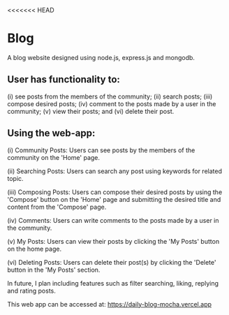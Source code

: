 <<<<<<< HEAD
# Blog
A blog website designed using node.js, express.js and mongodb.

## User has functionality to:

(i) see posts from the members of the community; 
(ii) search posts; 
(iii) compose desired posts; 
(iv) comment to the posts made by a user in the community; 
(v) view their posts; and 
(vi) delete their post.

## Using the web-app:

(i) Community Posts: Users can see posts by the members of the community on the 'Home' page.

(ii) Searching Posts: Users can search any post using keywords for related topic.

(iii) Composing Posts: Users can compose their desired posts by using the 'Compose' button on the 'Home' page and submitting the desired title and content from the 'Compose' page.

(iv) Comments: Users can write comments to the posts made by a user in the community.

(v) My Posts: Users can view their posts by clicking the 'My Posts' button on the home page.

(vi) Deleting Posts: Users can delete their post(s) by clicking the 'Delete' button in the 'My Posts' section.

In future, I plan including features such as filter searching, liking, replying and rating posts.

This web app can be accessed at: https://daily-blog-mocha.vercel.app